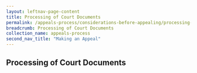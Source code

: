 ```yaml
---
layout: leftnav-page-content
title: Processing of Court Documents
permalink: /appeals-process/considerations-before-appealing/processing-of-court-documents
breadcrumb: Processing of Court Documents
collection_name: appeals-process
second_nav_title: "Making an Appeal"
---
```

Processing of Court Documents
---
